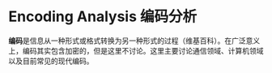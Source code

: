 # Encoding Analysis 编码分析

**编码**是信息从一种形式或格式转换为另一种形式的过程（维基百科）。在广泛意义上，编码其实包含加密的，但是这里不讨论。这里主要讨论通信领域、计算机领域以及目前常见的现代编码。
